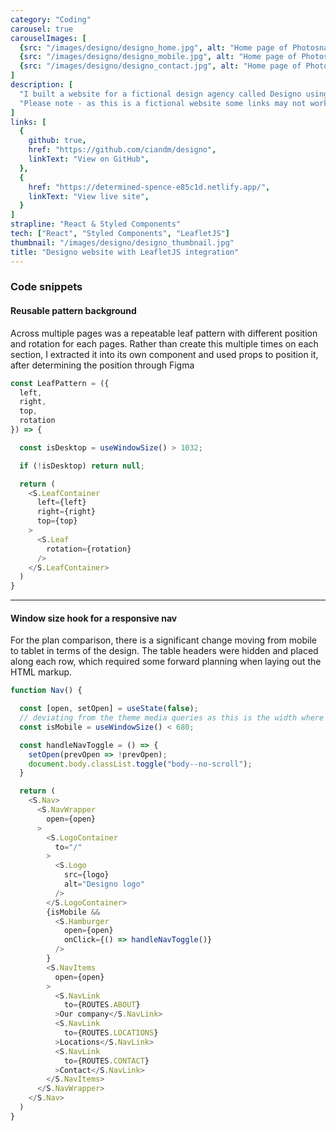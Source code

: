 ```yaml
---
category: "Coding"
carousel: true
carouselImages: [
  {src: "/images/designo/designo_home.jpg", alt: "Home page of Photosnap"},
  {src: "/images/designo/designo_mobile.jpg", alt: "Home page of Photosnap"},
  {src: "/images/designo/designo_contact.jpg", alt: "Home page of Photosnap"},
]
description: [
  "I built a website for a fictional design agency called Designo using React and Styled Components, with a LeafletJS integration for displaying addressed on maps.",
  "Please note - as this is a fictional website some links may not work properly."
]
links: [
  {
    github: true,
    href: "https://github.com/ciandm/designo",
    linkText: "View on GitHub",
  },
  {
    href: "https://determined-spence-e85c1d.netlify.app/",
    linkText: "View live site",
  }
]
strapline: "React & Styled Components"
tech: ["React", "Styled Components", "LeafletJS"]
thumbnail: "/images/designo/designo_thumbnail.jpg"
title: "Designo website with LeafletJS integration"
---
```


### Code snippets

#### Reusable pattern background
Across multiple pages was a repeatable leaf pattern with different position and rotation for each pages. Rather than create this multiple times on each section, I extracted it into its own component and used props to position it, after determining the position through Figma

```javascript
const LeafPattern = ({
  left,
  right,
  top,
  rotation
}) => {

  const isDesktop = useWindowSize() > 1032;

  if (!isDesktop) return null;

  return (
    <S.LeafContainer
      left={left}
      right={right}
      top={top}
    >
      <S.Leaf
        rotation={rotation}
      />
    </S.LeafContainer>
  )
}
```

---

#### Window size hook for a responsive nav
For the plan comparison, there is a significant change moving from mobile to tablet in terms of the design. The table headers were hidden and placed along each row, which required some forward planning when laying out the HTML markup. 

```javascript
function Nav() {

  const [open, setOpen] = useState(false);
  // deviating from the theme media queries as this is the width where nav begins wrapping
  const isMobile = useWindowSize() < 680;

  const handleNavToggle = () => {
    setOpen(prevOpen => !prevOpen);
    document.body.classList.toggle("body--no-scroll");
  }

  return (
    <S.Nav>
      <S.NavWrapper
        open={open}
      >
        <S.LogoContainer
          to="/"
        >
          <S.Logo
            src={logo}
            alt="Designo logo"
          />
        </S.LogoContainer>
        {isMobile &&
          <S.Hamburger
            open={open}
            onClick={() => handleNavToggle()}
          />
        }
        <S.NavItems
          open={open}
        >
          <S.NavLink
            to={ROUTES.ABOUT}
          >Our company</S.NavLink>
          <S.NavLink
            to={ROUTES.LOCATIONS}
          >Locations</S.NavLink>
          <S.NavLink
            to={ROUTES.CONTACT}
          >Contact</S.NavLink>
        </S.NavItems>
      </S.NavWrapper>
    </S.Nav>
  )
}
```